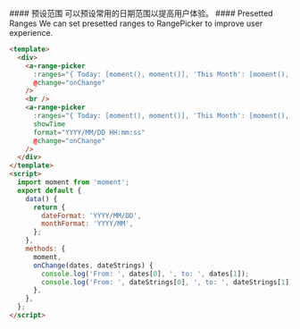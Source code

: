 <cn>
#### 预设范围
可以预设常用的日期范围以提高用户体验。
</cn>

<us>
#### Presetted Ranges
We can set presetted ranges to RangePicker to improve user experience.
</us>

```html
<template>
  <div>
    <a-range-picker
      :ranges="{ Today: [moment(), moment()], 'This Month': [moment(), moment().endOf('month')] }"
      @change="onChange"
    />
    <br />
    <a-range-picker
      :ranges="{ Today: [moment(), moment()], 'This Month': [moment(), moment().endOf('month')] }"
      showTime
      format="YYYY/MM/DD HH:mm:ss"
      @change="onChange"
    />
  </div>
</template>
<script>
  import moment from 'moment';
  export default {
    data() {
      return {
        dateFormat: 'YYYY/MM/DD',
        monthFormat: 'YYYY/MM',
      };
    },
    methods: {
      moment,
      onChange(dates, dateStrings) {
        console.log('From: ', dates[0], ', to: ', dates[1]);
        console.log('From: ', dateStrings[0], ', to: ', dateStrings[1]);
      },
    },
  };
</script>
```
